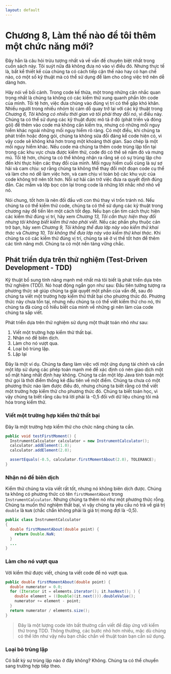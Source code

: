 ```yaml
---
layout: default
---
```


# Chương 8, Làm thế nào để tôi thêm một chức năng mới?

Đây hẳn là câu hỏi trừu tượng nhất và về vấn đề chuyên biệt nhất trong cuốn sách này. Tôi suýt nữa đã không đưa nó vào vì điều đó. Nhưng thực tế là, bất kể thiết kế của chúng ta có cách tiếp cận thế nào hay có hạn chế nào, có một số kỹ thuật mà có thể sử dụng để làm cho công việc trở nên dễ dàng hơn.

Hãy nói về bối cảnh. Trong code kế thừa, một trong những cân nhắc quan trọng nhất là chúng ta không có các kiểm thử xung quanh phần lớn code của mình. Tồi tệ hơn, việc đưa chúng vào đúng vị trí có thể gặp khó khăn. Nhiều người trong nhiều nhóm bị cám dỗ quay trở lại với các kỹ thuật trong _Chương 6, Tôi không có nhiều thời gian và tôi phải thay đổi nó_, vì điều này. Chúng ta có thể sử dụng các kỹ thuật được mô tả ở đó (phát triền và đóng gói) để thêm vào code mà không cần kiểm tra, nhưng có những mối nguy hiểm khác ngoài những mối nguy hiểm rõ ràng. Có một điều, khi chúng ta phát triển hoặc đóng gói, chúng ta không sửa đổi đáng kể code hiện có, vì vậy code sẽ không khá hơn trong một khoảng thời gian. Sao chép là một mối nguy hiểm khác. Nếu code mà chúng ta thêm code trùng lặp tồn tại trong các khu vực chưa được kiểm thử, code đó có thể sẽ nằm đó và mưng mủ. Tồi tệ hơn, chúng ta có thể không nhận ra rằng sẽ có sự trùng lặp cho đến khi thực hiện các thay đổi của mình. Mối nguy hiểm cuối cùng là sự sợ hãi và cam chịu: sợ rằng chúng ta không thể thay đổi một đoạn code cụ thể và làm cho nó dễ làm việc hơn, và cam chịu vì toàn bộ các khu vực của code không trở nên tốt hơn. Nỗi sợ hãi cản trở việc đưa ra quyết định đúng đắn. Các mầm và lớp bọc còn lại trong code là những lời nhắc nhở nhỏ về nó.

Nói chung, tốt hơn là nên đối đầu với con thú thay vì trốn tránh nó. Nếu chúng ta có thể kiểm thử code, chúng ta có thể sử dụng các kỹ thuật trong chương này để tiến lên một cách tốt đẹp. Nếu bạn cần tìm cách thực hiện các kiểm thử đúng vị trí, hãy xem _Chương 13, Tôi cần thực hiện thay đổi nhưng tôi không biết kiểm thử nào phải viết_. Nếu các phần phụ thuộc cản trở bạn, hãy xem _Chương 9, Tôi không thể đưa lớp này vào kiểm thử khai thác_ và _Chương 10, Tôi không thể đưa lớp này vào kiểm thử khai thác_. Khi chúng ta có các kiểm thử đúng vị trí, chúng ta sẽ ở vị thế tốt hơn để thêm các tính năng mới. Chúng ta có một nền tảng vững chắc.

## Phát triển dựa trên thử nghiệm (Test-Driven Development - TDD)

Kỹ thuật bổ sung tính năng mạnh mẽ nhất mà tôi biết là phát triển dựa trên thử nghiệm (TDD). Nó hoạt động ngắn gọn như sau: Đầu tiên tưởng tượng ra phương thức sẽ giúp chúng ta giải quyết một phần của vấn đề, sau đó chúng ta viết một trường hợp kiểm thử thất bại cho phương thức đó. Phương thức này chưa tồn tại, nhưng nếu chúng ta có thể viết kiểm thử cho nó, thì chúng ta đã củng cố hiểu biết của mình về những gì nên làm của code chúng ta sắp viết.

Phát triển dựa trên thử nghiệm sử dụng một thuật toán nhỏ như sau:
1. Viết một trường hợp kiểm thử thất bại.
2. Nhận nó để biên dịch.
3. Làm cho nó vượt qua.
4. Loại bỏ trùng lặp.
5. Lặp lại

Đây là một ví dụ. Chúng ta đang làm việc với một ứng dụng tài chính và cần một lớp sử dụng các phép toán mạnh mẽ để xác định có nên giao dịch một số mặt hàng nhất định hay không. Chúng ta cần một lớp Java tính toán một thứ gọi là thời điểm thống kê đầu tiên về một điểm. Chúng ta chưa có một phương thức nào làm được điều đó, nhưng chúng ta biết rằng có thể viết một trường hợp kiểm thử cho phương thức đó. Chúng ta biết toán học, vì vậy chúng ta biết rằng câu trả lời phải là -0,5 đối với dữ liệu chúng tôi mã hóa trong kiểm thử.

### Viết một trường hợp kiểm thử thất bại
Đây là một trường hợp kiểm thử cho chức năng chúng ta cần.

```java
public void testFirstMoment() {
  InstrumentCalculator calculator = new InstrumentCalculator();
  calculator.addElement(1.0);
  calculator.addElement(2.0);

  assertEquals(-0.5, calculator.firstMomentAbout(2.0), TOLERANCE);
}
```

### Nhận nó để biên dịch
Kiểm thử chúng ta vừa viết rất tốt, nhưng nó không biên dịch được. Chúng ta không có phương thức có tên `firstMomentAbout` trong `InstrumentCalculator`. Nhưng chúng ta thêm nó như một phương thức rỗng. Chúng ta muốn thử nghiệm thất bại, vì vậy chúng ta yêu cầu nó trả về giá trị `double` là `NaN` (chắc chắn không phải là giá trị mong đợi là -0,5).

```java
public class InstrumentCalculator
{
  double firstMomentAbout(double point) {
    return Double.NaN;
  }
  ...
}
```

### Làm cho nó vượt qua
Với kiểm thử được viết, chúng ta viết code để nó vượt qua.

```java
public double firstMomentAbout(double point) {
  double numerator = 0.0;
  for (Iterator it = elements.iterator(); it.hasNext(); ) {
    double element = ((Double)(it.next())).doubleValue();
    numerator += element - point;
  }
  return numerator / elements.size();
}
```

> Đây là một lượng code lớn bất thường cần viết để đáp ứng với kiểm thử trong TDD. Thông thường, các bước nhỏ hơn nhiều, mặc dù chúng có thể lớn như vậy nếu bạn chắc chắn về thuật toán bạn cần sử dụng.

### Loại bỏ trùng lặp
Có bất kỳ sự trùng lặp nào ở đây không? Không. Chúng ta có thể chuyển sang trường hợp tiếp theo.


